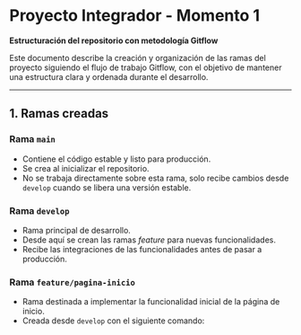# Proyecto Integrador - Momento 1
**Estructuración del repositorio con metodología Gitflow**

Este documento describe la creación y organización de las ramas del proyecto siguiendo el flujo de trabajo Gitflow, con el objetivo de mantener una estructura clara y ordenada durante el desarrollo.

---

## 1. Ramas creadas

### Rama `main`
- Contiene el código estable y listo para producción.
- Se crea al inicializar el repositorio.
- No se trabaja directamente sobre esta rama, solo recibe cambios desde `develop` cuando se libera una versión estable.

### Rama `develop`
- Rama principal de desarrollo.
- Desde aquí se crean las ramas *feature* para nuevas funcionalidades.
- Recibe las integraciones de las funcionalidades antes de pasar a producción.

### Rama `feature/pagina-inicio`
- Rama destinada a implementar la funcionalidad inicial de la página de inicio.
- Creada desde `develop` con el siguiente comando: